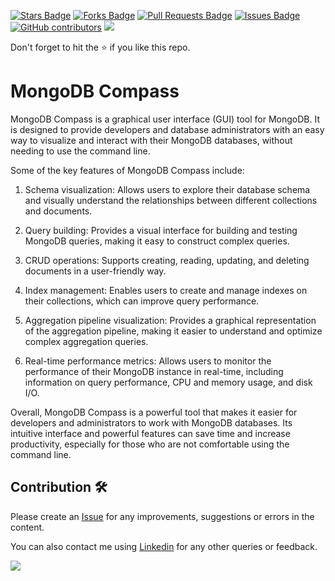 <a href="https://github.com/drshahizan/special-topic-data-engineering/stargazers"><img src="https://img.shields.io/github/stars/drshahizan/special-topic-data-engineering" alt="Stars Badge"/></a>
<a href="https://github.com/drshahizan/special-topic-data-engineering/network/members"><img src="https://img.shields.io/github/forks/drshahizan/special-topic-data-engineering" alt="Forks Badge"/></a>
<a href="https://github.com/drshahizan/special-topic-data-engineering/pulls"><img src="https://img.shields.io/github/issues-pr/drshahizan/special-topic-data-engineering" alt="Pull Requests Badge"/></a>
<a href="https://github.com/drshahizan/special-topic-data-engineering/issues"><img src="https://img.shields.io/github/issues/drshahizan/special-topic-data-engineering" alt="Issues Badge"/></a>
<a href="https://github.com/drshahizan/special-topic-data-engineering/graphs/contributors"><img alt="GitHub contributors" src="https://img.shields.io/github/contributors/drshahizan/special-topic-data-engineering?color=2b9348"></a>
![](https://visitor-badge.glitch.me/badge?page_id=drshahizan/special-topic-data-engineering)

Don't forget to hit the :star: if you like this repo.

# MongoDB Compass

MongoDB Compass is a graphical user interface (GUI) tool for MongoDB. It is designed to provide developers and database administrators with an easy way to visualize and interact with their MongoDB databases, without needing to use the command line.

Some of the key features of MongoDB Compass include:

1. Schema visualization: Allows users to explore their database schema and visually understand the relationships between different collections and documents.

2. Query building: Provides a visual interface for building and testing MongoDB queries, making it easy to construct complex queries.

3. CRUD operations: Supports creating, reading, updating, and deleting documents in a user-friendly way.

4. Index management: Enables users to create and manage indexes on their collections, which can improve query performance.

5. Aggregation pipeline visualization: Provides a graphical representation of the aggregation pipeline, making it easier to understand and optimize complex aggregation queries.

6. Real-time performance metrics: Allows users to monitor the performance of their MongoDB instance in real-time, including information on query performance, CPU and memory usage, and disk I/O.

Overall, MongoDB Compass is a powerful tool that makes it easier for developers and administrators to work with MongoDB databases. Its intuitive interface and powerful features can save time and increase productivity, especially for those who are not comfortable using the command line.

## Contribution 🛠️
Please create an [Issue](https://github.com/drshahizan/special-topic-data-engineering/issues) for any improvements, suggestions or errors in the content.

You can also contact me using [Linkedin](https://www.linkedin.com/in/drshahizan/) for any other queries or feedback.

![](https://komarev.com/ghpvc/?username=drshahizan&label=Views&color=0e75b6&style=flat)


